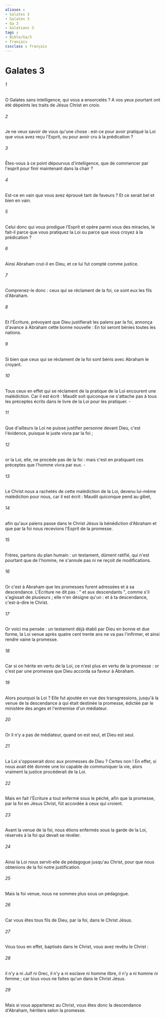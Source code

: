 ```yaml
---
aliases : 
- Galates 3
- Galates 3
- Ga 3
- Galatians 3
tags : 
- Bible/Ga/3
- français
cssclass : français
---
```


# Galates 3

###### 1
O Galates sans intelligence, qui vous a ensorcelés ? A vos yeux pourtant ont été dépeints les traits de Jésus Christ en croix. 
###### 2
Je ne veux savoir de vous qu'une chose : est-ce pour avoir pratiqué la Loi que vous avez reçu l'Esprit, ou pour avoir cru à la prédication ? 
###### 3
Êtes-vous à ce point dépourvus d'intelligence, que de commencer par l'esprit pour finir maintenant dans la chair ? 
###### 4
Est-ce en vain que vous avez éprouvé tant de faveurs ? Et ce serait bel et bien en vain. 
###### 5
Celui donc qui vous prodigue l'Esprit et opère parmi vous des miracles, le fait-il parce que vous pratiquez la Loi ou parce que vous croyez à la prédication ? 
###### 6
Ainsi Abraham crut-il en Dieu, et ce lui fut compté comme justice. 
###### 7
Comprenez-le donc : ceux qui se réclament de la foi, ce sont eux les fils d'Abraham. 
###### 8
Et l'Écriture, prévoyant que Dieu justifierait les païens par la foi, annonça d'avance à Abraham cette bonne nouvelle : En toi seront bénies toutes les nations. 
###### 9
Si bien que ceux qui se réclament de la foi sont bénis avec Abraham le croyant. 
###### 10
Tous ceux en effet qui se réclament de la pratique de la Loi encourent une malédiction. Car il est écrit : Maudit soit quiconque ne s'attache pas à tous les préceptes écrits dans le livre de la Loi pour les pratiquer. - 
###### 11
Que d'ailleurs la Loi ne puisse justifier personne devant Dieu, c'est l'évidence, puisque le juste vivra par la foi ; 
###### 12
or la Loi, elle, ne procède pas de la foi : mais c'est en pratiquant ces préceptes que l'homme vivra par eux. - 
###### 13
Le Christ nous a rachetés de cette malédiction de la Loi, devenu lui-même malédiction pour nous, car il est écrit : Maudit quiconque pend au gibet, 
###### 14
afin qu'aux païens passe dans le Christ Jésus la bénédiction d'Abraham et que par la foi nous recevions l'Esprit de la promesse. 
###### 15
Frères, partons du plan humain : un testament, dûment ratifié, qui n'est pourtant que de l'homme, ne s'annule pas ni ne reçoit de modifications. 
###### 16
Or c'est à Abraham que les promesses furent adressées et à sa descendance. L'Écriture ne dit pas : " et aux descendants ", comme s'il s'agissait de plusieurs ; elle n'en désigne qu'un : et à ta descendance, c'est-à-dire le Christ. 
###### 17
Or voici ma pensée : un testament déjà établi par Dieu en bonne et due forme, la Loi venue après quatre cent trente ans ne va pas l'infirmer, et ainsi rendre vaine la promesse. 
###### 18
Car si on hérite en vertu de la Loi, ce n'est plus en vertu de la promesse : or c'est par une promesse que Dieu accorda sa faveur à Abraham. 
###### 19
Alors pourquoi la Loi ? Elle fut ajoutée en vue des transgressions, jusqu'à la venue de la descendance à qui était destinée la promesse, édictée par le ministère des anges et l'entremise d'un médiateur. 
###### 20
Or il n'y a pas de médiateur, quand on est seul, et Dieu est seul. 
###### 21
La Loi s'opposerait donc aux promesses de Dieu ? Certes non ! En effet, si nous avait été donnée une loi capable de communiquer la vie, alors vraiment la justice procéderait de la Loi. 
###### 22
Mais en fait l'Écriture a tout enfermé sous le péché, afin que la promesse, par la foi en Jésus Christ, fût accordée à ceux qui croient. 
###### 23
Avant la venue de la foi, nous étions enfermés sous la garde de la Loi, réservés à la foi qui devait se révéler. 
###### 24
Ainsi la Loi nous servit-elle de pédagogue jusqu'au Christ, pour que nous obtenions de la foi notre justification. 
###### 25
Mais la foi venue, nous ne sommes plus sous un pédagogue. 
###### 26
Car vous êtes tous fils de Dieu, par la foi, dans le Christ Jésus. 
###### 27
Vous tous en effet, baptisés dans le Christ, vous avez revêtu le Christ : 
###### 28
il n'y a ni Juif ni Grec, il n'y a ni esclave ni homme libre, il n'y a ni homme ni femme ; car tous vous ne faites qu'un dans le Christ Jésus. 
###### 29
Mais si vous appartenez au Christ, vous êtes donc la descendance d'Abraham, héritiers selon la promesse. 

